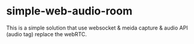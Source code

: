 simple-web-audio-room
=====================

This is a simple solution that use websocket &amp; meida capture &amp; audio API (audio tag) replace the webRTC.
